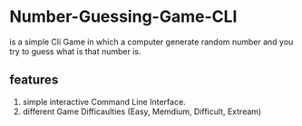 # Number-Guessing-Game-CLI
is a simple Cli Game in which a computer generate random number and you try to guess what is that number is.

## features
1. simple interactive Command Line Interface.
2. different Game Difficaulties (Easy, Memdium, Difficult, Extream)
